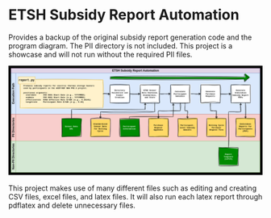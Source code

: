 # ETSH Subsidy Report Automation
Provides a backup of the original subsidy report generation code and the program diagram. The PII directory is not included. This project is a showcase and will not run without the required PII files.

![program diagram](diagram.png)

This project makes use of many different files such as editing and creating CSV files, excel files, and latex files. It will also run each latex report through pdflatex and delete unnecessary files.
